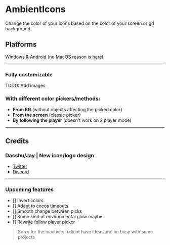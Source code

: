 # AmbientIcons

Change the color of your icons based on the color of your screen or gd background.

## Platforms
Windows & Android (no MacOS reason is [here](https://github.com/Termantita/AmbientIcons/issues/2))

---
### Fully customizable
TODO: Add images

### With different color pickers/methods: 
- **From BG** (without objects affecting the picked color)
- **From the screen** (classic picker)
- **By following the player** (doesn't work on 2 player mode)

---

## Credits

### Dasshu/Jay | New icon/logo design

- [Twitter](https://x.com/DasshuGames)
- [Discord](https://discord.gg/CSX3RW7FXq)

---

### Upcoming features
- [] Invert colors
- [] Adapt to cocos timeouts
- [] Smooth change between picks
- [] Some kind of environmental glow maybe
- [] Rewrite follow player picker

> Sorry for the inactivity! i didnt have ideas and im busy with some projects